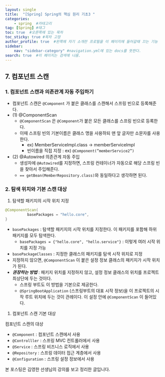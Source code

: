 ```yaml
---
layout: single
title:  "[Spring] Spring의 핵심 원리 기초3 "
categories: 
    - spring  #카테고리
tag: [Spring] #태그
toc: true  #오른쪽에 있는 목차
toc_sticky: true #목차 고정
author_profile: true  #왼쪽에 자기 소개란 프로필을 이 페이지에 들어갈때 끄는 기능
sidebar:
    nav: "sidebar-category" #navigation.yml에 있는 docs를 뜻한다.
search: true  #이 페이지는 검색에 나옴.
---
```


## 7. 컴포넌트 스캔

### 1. 컴포넌트 스캔과 의존관계 자동 주입하기

- 컴포넌트 스캔은 `@Component` 가 붙은 클래스를 스캔해서 스프링 빈으로 등록해준다.
- (1) @ComponentScan
    - `@ComponentScan` 은 `@Component`가 붙은 모든 클래스를 스프링 빈으로 등록한다.
    - 이때 스프링 빈의 기본이름은 클래스 명을 사용하되 맨 앞 글자만 소문자를 사용한다.
        - ex) MemberServiceImpl.class → memberServiceImpl
        - 빈이름을 직접 지정 : ex) `@Component(”memberService2”)`
- (2) @Autowired 의존관계 자동 주입
    - 생성자에 `@Autowired`를 지정하면, 스프링 컨테이너가 자동으로 해당 스프링 빈을 찾아서 주입해준다.
    - `== getBean(MemberRepository.class)`와 동일하다고 생각하면 된다.

### 2. 탐색 위치와 기본 스캔 대상

1. 탐색할 패키지의 시작 위치 지정

```java
@ComponentScan(
          basePackages = "hello.core",
}
```

- `basePackages` : 탐색할 패키지의 시작 위치를 지정한다. 이 패키지를 포함해 하위 패키지를 모두 탐색한다.
    - `basePackages = {"hello.core", "hello.service"}` : 이렇게 여러 시작 위치를 지정 가능
- `basePackageClasses` : 지정한 클래스의 패키지를 탐색 시작 위치로 지정
- 지정하지 않으면, `@ComponentScan` 이 붙은 설정 정보 클래스의 패키지가 시작 위치가 된다.
- ***권장하는 방법*** : 패키지 위치를 지정하지 않고, 설정 정보 클래스의 위치를 프로젝트 최상단에 두는 것이다.
    - 스프링 부트도 이 방법을 기본으로 제공한다.
    - `@SpringBootApplication` (스프링부트의 대표 시작 정보)을 이 프로젝트의 시작 루트 위치에 두는 것이 관례이다. 이 설정 안에 `@ComponentScan` 이 들어있다.

1. 컴포넌트 스캔 기본 대상

컴포넌트 스캔의 대상

- `@Component` : 컴포넌트 스캔에서 사용
- `@Controlller` : 스프링 MVC 컨트롤러에서 사용
- `@Service` : 스프링 비즈니스 로직에서 사용
- `@Repository` : 스프링 데이터 접근 계층에서 사용
- `@Configuration` : 스프링 설정 정보에서 사용

본 포스팅은 김영한 선생님의 강의를 보고 정리한 글입니다.